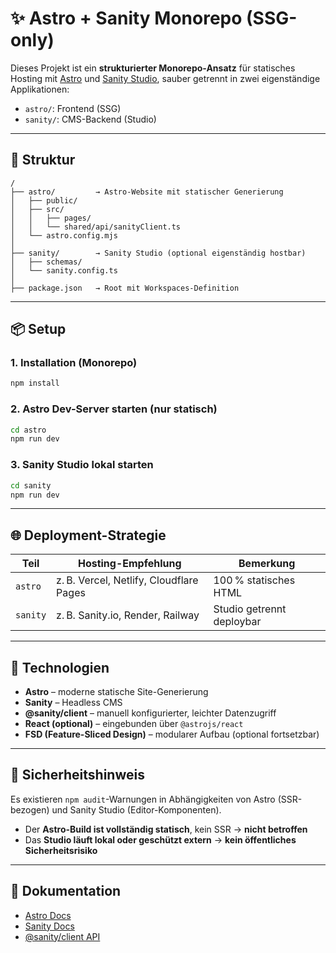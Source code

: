 # ✨ Astro + Sanity Monorepo (SSG-only)

Dieses Projekt ist ein **strukturierter Monorepo-Ansatz** für statisches Hosting mit [Astro](https://astro.build) und [Sanity Studio](https://www.sanity.io/), sauber getrennt in zwei eigenständige Applikationen:

- `astro/`: Frontend (SSG)
- `sanity/`: CMS-Backend (Studio)

---

## 📁 Struktur

```text
/
├── astro/         → Astro-Website mit statischer Generierung
│   ├── public/
│   ├── src/
│   │   ├── pages/
│   │   └── shared/api/sanityClient.ts
│   └── astro.config.mjs
│
├── sanity/        → Sanity Studio (optional eigenständig hostbar)
│   ├── schemas/
│   └── sanity.config.ts
│
├── package.json   → Root mit Workspaces-Definition
```

---

## 📦 Setup

### 1. Installation (Monorepo)

```bash
npm install
```

### 2. Astro Dev-Server starten (nur statisch)

```bash
cd astro
npm run dev
```

### 3. Sanity Studio lokal starten

```bash
cd sanity
npm run dev
```

---

## 🌐 Deployment-Strategie

| Teil     | Hosting-Empfehlung                      | Bemerkung                 |
| -------- | --------------------------------------- | ------------------------- |
| `astro`  | z. B. Vercel, Netlify, Cloudflare Pages | 100 % statisches HTML     |
| `sanity` | z. B. Sanity.io, Render, Railway        | Studio getrennt deploybar |

---

## 🔧 Technologien

- **Astro** – moderne statische Site-Generierung
- **Sanity** – Headless CMS
- **@sanity/client** – manuell konfigurierter, leichter Datenzugriff
- **React (optional)** – eingebunden über `@astrojs/react`
- **FSD (Feature-Sliced Design)** – modularer Aufbau (optional fortsetzbar)

---

## 🔐 Sicherheitshinweis

Es existieren `npm audit`-Warnungen in Abhängigkeiten von Astro (SSR-bezogen) und Sanity Studio (Editor-Komponenten).

- Der **Astro-Build ist vollständig statisch**, kein SSR → **nicht betroffen**
- Das **Studio läuft lokal oder geschützt extern** → **kein öffentliches Sicherheitsrisiko**

---

## 📘 Dokumentation

- [Astro Docs](https://docs.astro.build)
- [Sanity Docs](https://www.sanity.io/docs)
- [@sanity/client API](https://www.sanity.io/docs/js-client)
